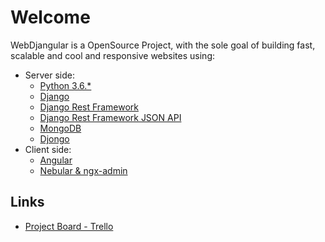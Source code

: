 # Welcome

WebDjangular is a OpenSource Project, with the sole goal of building fast, scalable and cool and responsive websites using:

- Server side:
    - [Python 3.6.*](https://www.python.org/downloads/release/python-360/)
    - [Django](https://www.djangoproject.com/)
    - [Django Rest Framework](http://www.django-rest-framework.org/)
    - [Django Rest Framework JSON API](https://github.com/django-json-api/django-rest-framework-json-api)
    - [MongoDB](https://www.mongodb.com/)
    - [Djongo](https://nesdis.github.io/djongo/)
- Client side:
    - [Angular](https://angular.io/)
    - [Nebular & ngx-admin](https://github.com/akveo/ngx-admin)


## Links

- [Project Board - Trello](https://trello.com/b/XwAfBqmT/webdjangular)